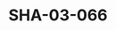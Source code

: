 ---
pid: SHA-03-066
title: SHA-03-066
language: ar
collection: شرحبيل احمد
original_label: 
rights: شرحبيل احمد
location_of_original: شرحبيل احمد
photographer_or_studio: 
scanned_from: photograph 10.1 by 15.1
_date: '1995'
location: بحري، كافوري
description: حفلة مع علي يعقوب شهاب شرحبيل ادم خليل كامل حسين
additional_notes: 
permission_display: 'yes'
on_server: 'no'
on_website: 'no'
permalink: /archive/ar/sha-03-066.html
layout: photo-page
---